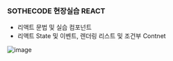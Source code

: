 ### SOTHECODE 현장실습 REACT 

 - 리액트 문법 및 실습 컴포넌트
 - 리액트 State 및 이벤트, 렌더링 리스트 및 조건부 Contnet

![image](https://user-images.githubusercontent.com/73628071/178913142-7e88618a-2568-46c7-a4d9-02870cb49f85.png)

